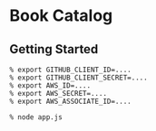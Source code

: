 # Book Catalog

## Getting Started

    % export GITHUB_CLIENT_ID=....
    % export GITHUB_CLIENT_SECRET=....
    % export AWS_ID=....
    % export AWS_SECRET=....
    % export AWS_ASSOCIATE_ID=....

    % node app.js

